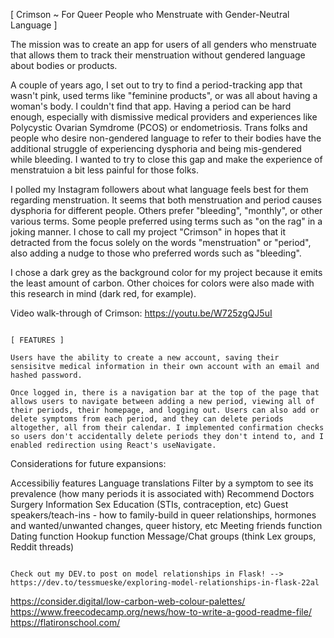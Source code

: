 [ Crimson ~ For Queer People who Menstruate with Gender-Neutral Language ]

The mission was to create an app for users of all genders who menstruate that allows them to track their menstruation without gendered language about bodies or products.

A couple of years ago, I set out to try to find a period-tracking app that wasn't pink, used terms like "feminine products", or was all about having a woman's body. I couldn't find that app. Having a period can be hard enough, especially with dismissive medical providers and experiences like Polycystic Ovarian Symdrome (PCOS) or endometriosis. Trans folks and people who desire non-gendered language to refer to their bodies have the additional struggle of experiencing dysphoria and being mis-gendered while bleeding. I wanted to try to close this gap and make the experience of menstratuion a bit less painful for those folks. 

I polled my Instagram followers about what language feels best for them regarding menstruation. It seems that both menstruation and period causes dysphoria for different people. Others prefer "bleeding", "monthly", or other various terms. Some people preferred using terms such as "on the rag" in a joking manner. I chose to call my project "Crimson" in hopes that it detracted from the focus solely on the words "menstruation" or "period", also adding a nudge to those who preferred words such as "bleeding". 

I chose a dark grey as the background color for my project because it emits the least amount of carbon. Other choices for colors were also made with this research in mind (dark red, for example). 

Video walk-through of Crimson: https://youtu.be/W725zgQJ5uI

~~~~~~~~~~~~~~~~~~~~~~~~~~~~~~~~~~~~~~~~~~~~~~~~~~~~~~~~~~~~~~~~~~~~~~~~~~~

[ FEATURES ]

Users have the ability to create a new account, saving their sensisitve medical information in their own account with an email and hashed password.

Once logged in, there is a navigation bar at the top of the page that allows users to navigate between adding a new period, viewing all of their periods, their homepage, and logging out. Users can also add or delete symptoms from each period, and they can delete periods altogether, all from their calendar. I implemented confirmation checks so users don't accidentally delete periods they don't intend to, and I enabled redirection using React's useNavigate. 

~~~~~~~~~~~~~~~~~~~~~~~~~~~~~~~~~~~~~~~~~~~~~~~~~~~~~~~~~~~~~~~~~~~~~~~~~~~

Considerations for future expansions:

Accessibiliy features
Language translations 
Filter by a symptom to see its prevalence (how many periods it is associated with)
Recommend Doctors
Surgery Information
Sex Education (STIs, contraception, etc)
Guest speakers/teach-ins - how to family-build in queer relationships, hormones and wanted/unwanted changes, queer history, etc
Meeting friends function
Dating function
Hookup function
Message/Chat groups (think Lex groups, Reddit threads)

~~~~~~~~~~~~~~~~~~~~~~~~~~~~~~~~~~~~~~~~~~~~~~~~~~~~~~~~~~~~~~~~~~~~~~~~~~~

Check out my DEV.to post on model relationships in Flask! --> https://dev.to/tessmueske/exploring-model-relationships-in-flask-22al

~~~~~~~~~~~~~~~~~~~~~~~~~~~~~~~~~~~~~~~~~~~~~~~~~~~~~~~~~~~~~~~~~~~~~~~~~~~

https://consider.digital/low-carbon-web-colour-palettes/
https://www.freecodecamp.org/news/how-to-write-a-good-readme-file/
https://flatironschool.com/

